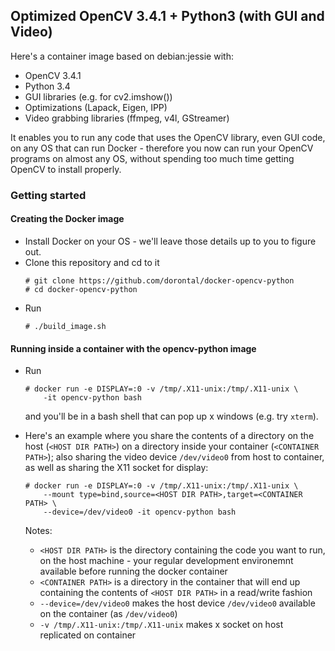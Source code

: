 ## Optimized OpenCV 3.4.1 + Python3 (with GUI and Video)

Here's a container image based on debian:jessie with:

* OpenCV 3.4.1
* Python 3.4
* GUI libraries (e.g. for cv2.imshow())
* Optimizations (Lapack, Eigen, IPP)
* Video grabbing libraries (ffmpeg, v4l, GStreamer)

It enables you to run any code that uses the OpenCV library, even GUI
code, on any OS that can run Docker - therefore you now can run your
OpenCV programs on almost any OS, without spending too much time
getting OpenCV to install properly.

### Getting started

#### Creating the Docker image

* Install Docker on your OS - we'll leave those details up to you to
  figure out.
* Clone this repository and cd to it
  ```
  # git clone https://github.com/dorontal/docker-opencv-python
  # cd docker-opencv-python
  ```
* Run
  ```
  # ./build_image.sh
  ```
#### Running inside a container with the opencv-python image

* Run
  ```
  # docker run -e DISPLAY=:0 -v /tmp/.X11-unix:/tmp/.X11-unix \
      -it opencv-python bash
  ```

  and you'll be in a bash shell that can pop up x windows (e.g. try
  `xterm`).

* Here's an example where you share the contents of a directory on the
  host (`<HOST DIR PATH>`) on a directory inside your container
  (`<CONTAINER PATH>`); also sharing the video device `/dev/video0` from
  host to container, as well as sharing the X11 socket for display:
  ```
  # docker run -e DISPLAY=:0 -v /tmp/.X11-unix:/tmp/.X11-unix \
      --mount type=bind,source=<HOST DIR PATH>,target=<CONTAINER PATH> \
      --device=/dev/video0 -it opencv-python bash
  ```
  Notes:
  * `<HOST DIR PATH>` is the directory containing the code you want to
    run, on the host machine - your regular development environemnt
    available before running the docker container
  * `<CONTAINER PATH>` is a directory in the container that will end
    up containing the contents of `<HOST DIR PATH>` in a read/write
    fashion
  * `--device=/dev/video0` makes the host device `/dev/video0` available
    on the container (as `/dev/video0`)
  * `-v /tmp/.X11-unix:/tmp/.X11-unix` makes x socket on host
    replicated on container
